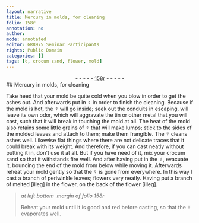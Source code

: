 ```yaml
---
layout: narrative
title: Mercury in molds, for cleaning
folio: 158r
annotation: no
author:
mode: annotated
editor: GR8975 Seminar Participants
rights: Public Domain
categories: []
tags: [☿, crocum sand, flower, mold]
---
```


 <div class="folio" align="center">- - - - - <a href="http://gallica.bnf.fr/ark:/12148/btv1b10500001g/f321.item.zoom" target="_blank">158r</a> - - - - - </div> 
## Mercury in molds, for cleaning

 
Take heed that your mold be quite cold when you blow in order to get the ashes out. And afterwards put in <span class="material">☿</span> in order to finish the cleaning. Because if the mold is hot, the <span class="material">☿</span> will go inside; seek out the conduits in escaping, will leave its own odor, which will aggravate the tin or other metal that you will cast, such that it will break in touching the mold at all. The heat of the mold also retains some little grains of <span class="material">☿</span> that will make lumps; stick to the sides of the molded leaves and attach to them; make them frangible. The <span class="material">☿</span> cleans ashes well. Likewise flat things where there are not delicate traces that it could break with its weight. And therefore, if you can cast neatly without putting it in, don't use it at all. But if you have need of it, mix your <span class="material">crocum sand</span> so that it withstands fire well. And after having put in the <span class="material">☿</span>, evacuate it, bouncing the end of the mold from below while moving it. Afterwards reheat your mold gently so that the <span class="material">☿</span> is gone from everywhere. In this way I cast a branch of periwinkle leaves; flowers very neatly. Having put a branch of melted [illeg] in the flower, on the back of the <span class="material">flower</span> [illeg].
 
> *at left bottom  margin of folio 158r*
> 
> Reheat your <span class="material">mold</span> until it is good and red before casting, so that the <span class="material">☿</span> evaporates well.
 
